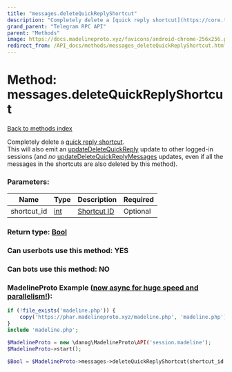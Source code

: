```yaml
---
title: "messages.deleteQuickReplyShortcut"
description: "Completely delete a [quick reply shortcut](https://core.telegram.org/api/business#quick-reply-shortcuts).  "
grand_parent: "Telegram RPC API"
parent: "Methods"
image: https://docs.madelineproto.xyz/favicons/android-chrome-256x256.png
redirect_from: /API_docs/methods/messages_deleteQuickReplyShortcut.html
---
```

# Method: messages.deleteQuickReplyShortcut
[Back to methods index](index.html)



Completely delete a [quick reply shortcut](https://core.telegram.org/api/business#quick-reply-shortcuts).  
This will also emit an [updateDeleteQuickReply](../constructors/updateDeleteQuickReply.html) update to other logged-in sessions (and *no* [updateDeleteQuickReplyMessages](../constructors/updateDeleteQuickReplyMessages.html) updates, even if all the messages in the shortcuts are also deleted by this method).

### Parameters:

| Name     |    Type       | Description | Required |
|----------|---------------|-------------|----------|
|shortcut\_id|[int](/API_docs/types/int.html) | [Shortcut ID](https://core.telegram.org/api/business#quick-reply-shortcuts) | Optional|


### Return type: [Bool](/API_docs/types/Bool.html)

### Can userbots use this method: **YES**

### Can bots use this method: **NO**


### MadelineProto Example ([now async for huge speed and parallelism!](https://docs.madelineproto.xyz/docs/ASYNC.html)):


```php
if (!file_exists('madeline.php')) {
    copy('https://phar.madelineproto.xyz/madeline.php', 'madeline.php');
}
include 'madeline.php';

$MadelineProto = new \danog\MadelineProto\API('session.madeline');
$MadelineProto->start();

$Bool = $MadelineProto->messages->deleteQuickReplyShortcut(shortcut_id: $int, );
```

